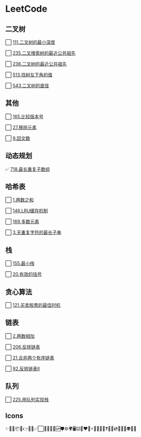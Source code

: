 # LeetCode

## 二叉树

⬜ [111.二叉树的最小深度](./docs/markdown/二叉树/111.二叉树的最小深度.md)

⬜ [235.二叉搜索树的最近公共祖先](./docs/markdown/二叉树/235.二叉搜索树的最近公共祖先.md)

⬜ [236.二叉树的最近公共祖先](./docs/markdown/二叉树/236.二叉树的最近公共祖先.md)

⬜ [513.找树左下角的值](./docs/markdown/二叉树/513.找树左下角的值.md)

⬜ [543.二叉树的直径](./docs/markdown/二叉树/543.二叉树的直径.md)

## 其他

⬜ [165.比较版本号](./docs/markdown/其他/165.比较版本号.md)

⬜ [27.移除元素](./docs/markdown/其他/27.移除元素.md)

⬜ [9.回文数](./docs/markdown/其他/9.回文数.md)

## 动态规划

✅ [718.最长重复子数组](./docs/markdown/动态规划/718.最长重复子数组.md)

## 哈希表

⬜ [1.两数之和](./docs/markdown/哈希表/1.两数之和.md)

⬜ [146.LRU缓存机制](./docs/markdown/哈希表/146.LRU缓存机制.md)

⬜ [169.多数元素](./docs/markdown/哈希表/169.多数元素.md)

⬜ [3.无重复字符的最长子串](./docs/markdown/哈希表/3.无重复字符的最长子串.md)

## 栈

⬜ [155.最小栈](./docs/markdown/栈/155.最小栈.md)

⬜ [20.有效的括号](./docs/markdown/栈/20.有效的括号.md)

## 贪心算法

⬜ [121.买卖股票的最佳时机](./docs/markdown/贪心算法/121.买卖股票的最佳时机.md)

## 链表

⬜ [2.两数相加](./docs/markdown/链表/2.两数相加.md)

⬜ [206.反转链表](./docs/markdown/链表/206.反转链表.md)

⬜ [21.合并两个有序链表](./docs/markdown/链表/21.合并两个有序链表.md)

⬜ [92.反转链表II](./docs/markdown/链表/92.反转链表II.md)

## 队列

⬜ [225.用队列实现栈](./docs/markdown/队列/225.用队列实现栈.md)

## Icons
✨🐛🔗📦🔨👉🌈🎨✅⬜📝💄🌱🔰🆙🛡⚙️🌍🖥⌨️🤝❤️💚⚡🔌🧳💪🎯❓👬🎁💿📖🧐🤔👽🎉🔧
